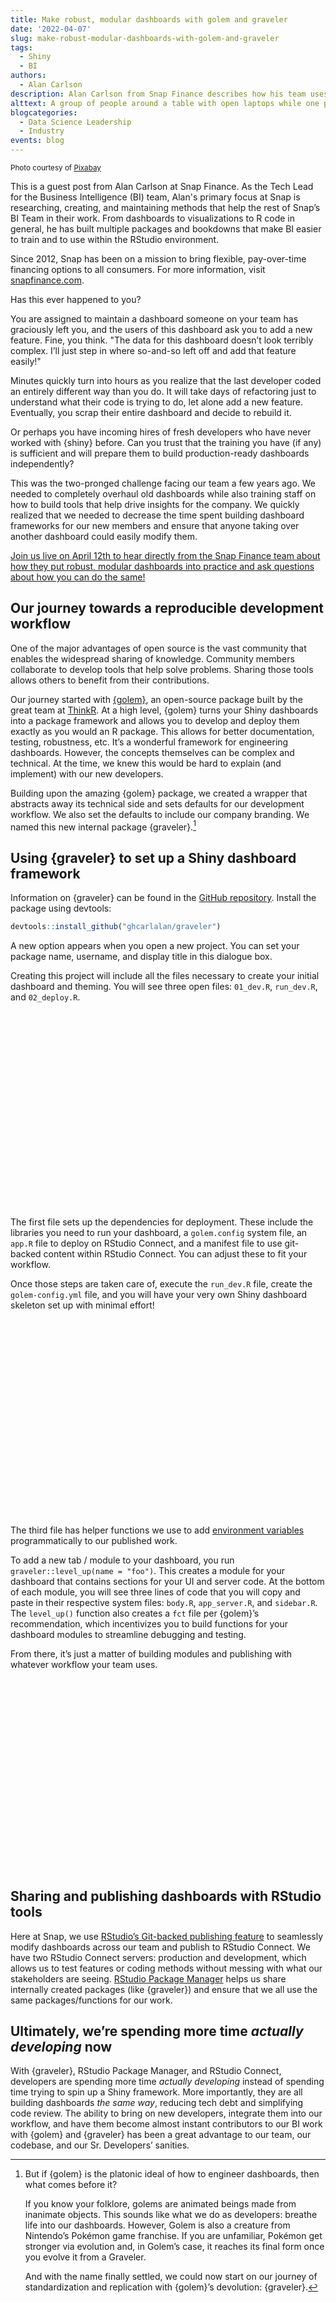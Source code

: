 ```yaml
---
title: Make robust, modular dashboards with golem and graveler
date: '2022-04-07'
slug: make-robust-modular-dashboards-with-golem-and-graveler
tags:
  - Shiny
  - BI
authors:
  - Alan Carlson
description: Alan Carlson from Snap Finance describes how his team uses a reproducible workflow to build robust, modular dashboards that streamline onboarding and minimize technical debt.
alttext: A group of people around a table with open laptops while one person points to a white board
blogcategories:
  - Data Science Leadership
  - Industry
events: blog
---
```


<sup>Photo courtesy of [Pixabay](https://pixabay.com/photos/job-office-team-business-internet-5382501/)</sup>

<div class="lt-gray-box">
This is a guest post from Alan Carlson at Snap Finance. As the Tech Lead for the Business Intelligence (BI) team, Alan's primary focus at Snap is researching, creating, and maintaining methods that help the rest of Snap’s BI Team in their work. From dashboards to visualizations to R code in general, he has built multiple packages and bookdowns that make BI easier to train and to use within the RStudio environment.

Since 2012, Snap has been on a mission to bring flexible, pay-over-time financing options to all consumers. For more information, visit <a href="https://snapfinance.com/" target = "_blank">snapfinance.com</a>.
</div>

Has this ever happened to you? 

You are assigned to maintain a dashboard someone on your team has graciously left you, and the users of this dashboard ask you to add a new feature. Fine, you think. "The data for this dashboard doesn’t look terribly complex. I’ll just step in where so-and-so left off and add that feature easily!"
 
Minutes quickly turn into hours as you realize that the last developer coded an entirely different way than you do. It will take days of refactoring just to understand what their code is trying to do, let alone add a new feature. Eventually, you scrap their entire dashboard and decide to rebuild it.
 
Or perhaps you have incoming hires of fresh developers who have never worked with {shiny} before. Can you trust that the training you have (if any) is sufficient and will prepare them to build production-ready dashboards independently?
 
This was the two-pronged challenge facing our team a few years ago. We needed to completely overhaul old dashboards while also training staff on how to build tools that help drive insights for the company. We quickly realized that we needed to decrease the time spent building dashboard frameworks for our new members and ensure that anyone taking over another dashboard could easily modify them.

<a target="_blank" rel="noopener noreferrer" class="btn btn-primary pl-5 pr-5 mt-4" href="https://www.addevent.com/event/xZ12108850
">Join us live on April 12th
 to hear directly from the Snap Finance team about how they put robust, modular dashboards into practice and ask questions about how you can do the same!
</a>

## Our journey towards a reproducible development workflow

One of the major advantages of open source is the vast community that enables the widespread sharing of knowledge. Community members collaborate to develop tools that help solve problems. Sharing those tools allows others to benefit from their contributions.

Our journey started with <a href="https://engineering-shiny.org/index.html" target = "_blank">{golem}</a>, an open-source package built by the great team at <a href="https://thinkr.fr/" target = "_blank">ThinkR</a>. At a high level, {golem} turns your Shiny dashboards into a package framework and allows you to develop and deploy them exactly as you would an R package. This allows for better documentation, testing, robustness, etc. It’s a wonderful framework for engineering dashboards. However, the concepts themselves can be complex and technical. At the time, we knew this would be hard to explain (and implement) with our new developers.

Building upon the amazing {golem} package, we created a wrapper that abstracts away its technical side and sets defaults for our development workflow. We also set the defaults to include our company branding. We named this new internal package {graveler}.[^Why graveler?]

[^Why graveler?]: But if {golem} is the platonic ideal of how to engineer dashboards, then what comes before it?

    If you know your folklore, golems are animated beings made from inanimate objects. This sounds like what we do as developers: breathe life into our dashboards. However, Golem is also a creature from Nintendo’s Pokémon game franchise. If you are unfamiliar, Pokémon get stronger via evolution and, in Golem’s case, it reaches its final form once you evolve it from a Graveler.

    And with the name finally settled, we could now start on our journey of standardization and replication with {golem}’s devolution: {graveler}.

## Using {graveler} to set up a Shiny dashboard framework

Information on {graveler} can be found in the <a href="https://github.com/ghcarlalan/graveler" target = "_blank">GitHub repository</a>. Install the package using devtools:

``` R
devtools::install_github("ghcarlalan/graveler")
```

A new option appears when you open a new project. You can set your package name, username, and display title in this dialogue box.

Creating this project will include all the files necessary to create your initial dashboard and theming. You will see three open files: `01_dev.R`, `run_dev.R`, and `02_deploy.R`.

<script src="https://fast.wistia.com/embed/medias/qns1frhlv2.jsonp" async></script><script src="https://fast.wistia.com/assets/external/E-v1.js" async></script><div class="wistia_responsive_padding" style="padding:62.5% 0 0 0;position:relative;"><div class="wistia_responsive_wrapper" style="height:100%;left:0;position:absolute;top:0;width:100%;"><div class="wistia_embed wistia_async_qns1frhlv2 videoFoam=true" style="height:100%;position:relative;width:100%">&nbsp;</div></div></div>

The first file sets up the dependencies for deployment. These include the libraries you need to run your dashboard, a `golem.config` system file, an `app.R` file to deploy on RStudio Connect, and a manifest file to use git-backed content within RStudio Connect. You can adjust these to fit your workflow.

Once those steps are taken care of, execute the `run_dev.R` file, create the `golem-config.yml` file, and you will have your very own Shiny dashboard skeleton set up with minimal effort!

<script src="https://fast.wistia.com/embed/medias/own33y25ws.jsonp" async></script><script src="https://fast.wistia.com/assets/external/E-v1.js" async></script><div class="wistia_responsive_padding" style="padding:62.5% 0 0 0;position:relative;"><div class="wistia_responsive_wrapper" style="height:100%;left:0;position:absolute;top:0;width:100%;"><div class="wistia_embed wistia_async_own33y25ws videoFoam=true" style="height:100%;position:relative;width:100%">&nbsp;</div></div></div>

The third file has helper functions we use to add <a href="https://docs.rstudio.com/connect/user/content-settings/#content-vars" target = "_blank">environment variables</a> programmatically to our published work.

To add a new tab / module to your dashboard, you run `graveler::level_up(name = "foo")`. This creates a module for your dashboard that contains sections for your UI and server code. At the bottom of each module, you will see three lines of code that you will copy and paste in their respective system files: `body.R`, `app_server.R`, and `sidebar.R`. The `level_up()` function also creates a `fct` file per {golem}’s recommendation, which incentivizes you to build functions for your dashboard modules to streamline debugging and testing.

From there, it’s just a matter of building modules and publishing with whatever workflow your team uses.

<script src="https://fast.wistia.com/embed/medias/pl819znagu.jsonp" async></script><script src="https://fast.wistia.com/assets/external/E-v1.js" async></script><div class="wistia_responsive_padding" style="padding:60.83% 0 0 0;position:relative;"><div class="wistia_responsive_wrapper" style="height:100%;left:0;position:absolute;top:0;width:100%;"><div class="wistia_embed wistia_async_pl819znagu videoFoam=true" style="height:100%;position:relative;width:100%">&nbsp;</div></div></div>

## Sharing and publishing dashboards with RStudio tools

Here at Snap, we use <a href="https://docs.rstudio.com/connect/user/git-backed/" target = "_blank">RStudio’s Git-backed publishing feature</a> to seamlessly modify dashboards across our team and publish to RStudio Connect. We have two RStudio Connect servers: production and development, which allows us to test features or coding methods without messing with what our stakeholders are seeing. <a href="https://www.rstudio.com/products/package-manager/" target = "_blank">RStudio Package Manager</a> helps us share internally created packages (like {graveler}) and ensure that we all use the same packages/functions for our work.

## Ultimately, we’re spending more time _actually developing_ now

With {graveler}, RStudio Package Manager, and RStudio Connect, developers are spending more time _actually developing_ instead of spending time trying to spin up a Shiny framework. More importantly, they are all building dashboards _the same way_, reducing tech debt and simplifying code review. The ability to bring on new developers, integrate them into our workflow, and have them become almost instant contributors to our BI work with {golem} and {graveler} has been a great advantage to our team, our codebase, and our Sr. Developers’ sanities.

